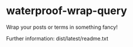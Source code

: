# waterproof-wrap-query

Wrap your posts or terms in something fancy!

Further information: dist/latest/readme.txt 